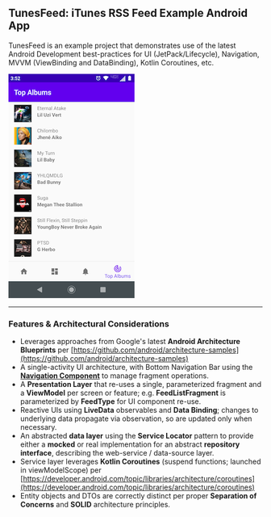 ## TunesFeed: iTunes RSS Feed Example Android App

TunesFeed is an example project that demonstrates use of the latest Android Development best-practices
for UI (JetPack/Lifecycle), Navigation, MVVM (ViewBinding and DataBinding), Kotlin Coroutines, etc.

![Screenshot](images/tunesFeed-screeshot-topAlbums1-250x.png)

----

### Features & Architectural Considerations

 - Leverages approaches from Google's latest **Android Architecture Blueprints** per [https://github.com/android/architecture-samples](https://github.com/android/architecture-samples)
 - A single-activity UI architecture, with Bottom Navigation Bar using the **[Navigation Component](https://developer.android.com/guide/navigation/navigation-getting-started)** to manage fragment operations.
 - A **Presentation Layer** that re-uses a single, parameterized fragment and a **ViewModel** per screen or feature; e.g. **FeedListFragment** is parameterized by **FeedType** for UI component re-use.
 - Reactive UIs using **LiveData** observables and **Data Binding**; changes to underlying data propagate via observation, so are updated only when necessary.
 - An abstracted **data layer** using the **Service Locator** pattern to provide either a **mocked** or real implementation for an abstract **repository interface**, describing the web-service / data-source layer.
 - Service layer leverages **Kotlin Coroutines** (suspend functions; launched in viewModelScope) per [https://developer.android.com/topic/libraries/architecture/coroutines](https://developer.android.com/topic/libraries/architecture/coroutines)
 - Entity objects and DTOs are correctly distinct per proper **Separation of Concerns** and **SOLID** architecture principles.
